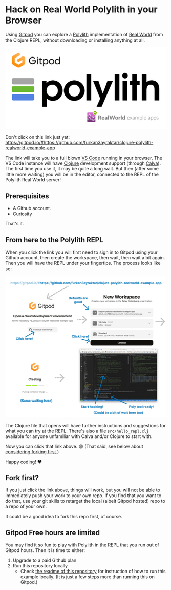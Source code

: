 # Hack on Real World Polylith in your Browser

Using [Gitpod](https://www.gitpod.io) you can explore a [Polylith](https://polylith.gitbook.io/polylith/) implementation of [Real World](https://www.realworld.how/) from the Clojure REPL, without downloading or installing anything at all.

![Alt text](.media/gitpod/Gitpod-Polylith-RealWorld.png)

Don't click on this link just yet: 
https://gitpod.io/#https://github.com/furkan3ayraktar/clojure-polylith-realworld-example-app

The link will take you to a full blown [VS Code](https://code.visualstudio.com/) running in your browser. The VS Code instance will have [Clojure](https://clojure.org) development support (through [Calva](https://calva.io)). The first time you use it, it may be quite a long wait. But then (after some little more waiting) you will be in the editor, connected to the REPL of the Polylith Real World server!

## Prerequisites

* A Github account.
* Curiosity

That's it.

## From here to the Polylith REPL

When you click the link you will first need to sign in to Gitpod using your Github account, then create the workspace, then wait, then wait a bit again. Then you will have the REPL under your fingertips. The process looks like so:

![Alt text](.media/gitpod/Gitpod-to-REPL.png)

The Clojure file that opens will have further instructions and suggestions for what you can try at the REPL. There's also a file `src/hello_repl.clj` available for anyone unfamiliar with Calva and/or Clojure to start with.

Now you can click that link above. 😄 (That said, see below about [considering forking first](#fork-first).)

Happy coding! ❤️

## Fork first?

If you just click the link above, things will work, but you will not be able to immediately push your work to your own repo. If you find that you want to do that, use your git skills to retarget the local (albeit Gitpod hosted) repo to a repo of your own.

It could be a good idea to fork this repo first, of course.

## Gitpod Free hours are limited

You may find it so fun to play with Polylith in the REPL that you run out of Gitpod hours. Then it is time to either:

1. Upgrade to a paid Github plan
2. Run this repository locally
   * Check [the readme of this repository](readme.md) for instruction of how to run this example locally. (It is just a few steps more than running this on Gitpod.)

